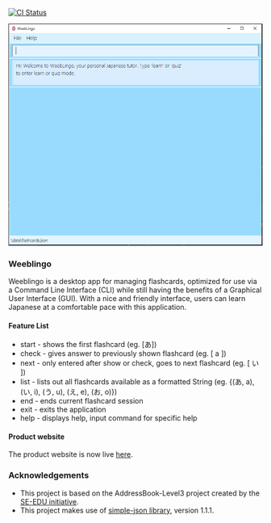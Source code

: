 [![CI Status](https://github.com/AY2021S2-CS2103T-T13-1/tp/workflows/Java%20CI/badge.svg)](https://github.com/AY2021S2-CS2103T-T13-1/tp/actions)

![Ui](docs/images/Ui.png)

### Weeblingo
Weeblingo is a desktop app for managing flashcards, optimized for use via a Command Line Interface (CLI)
while still having the benefits of a Graphical User Interface (GUI). With a nice and friendly interface,
users can learn Japanese at a comfortable pace with this application.

#### Feature List
- start \- shows the first flashcard (eg. [あ])
- check \- gives answer to previously shown flashcard (eg. [ a ])
- next \- only entered after show or check, goes to next flashcard (eg. [ い ])
- list \- lists out all flashcards available as a formatted String (eg. {(あ, a), (い, i), (う, u), (え, e), (お, o)})
- end \- ends current flashcard session
- exit \- exits the application
- help \- displays help, input command for specific help

#### Product website
The product website is now live [here](https://ay2021s2-cs2103t-t13-1.github.io/tp/).

### Acknowledgements
- This project is based on the AddressBook-Level3 project created by the [SE-EDU initiative](https://se-education.org).
- This project makes use of [simple-json library](https://code.google.com/archive/p/json-simple/), version 1.1.1.
